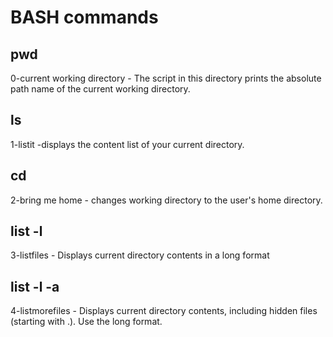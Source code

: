 # BASH commands
## pwd
0-current working directory - The script in this directory prints the absolute path name of the current working directory.
## ls
1-listit -displays the content list of your current directory.
## cd
2-bring me home - changes working directory to the user's home directory.
## list -l
3-listfiles - Displays current directory contents in a long format
## list -l -a
4-listmorefiles - Displays current directory contents, including hidden files (starting with .). Use the long format.
